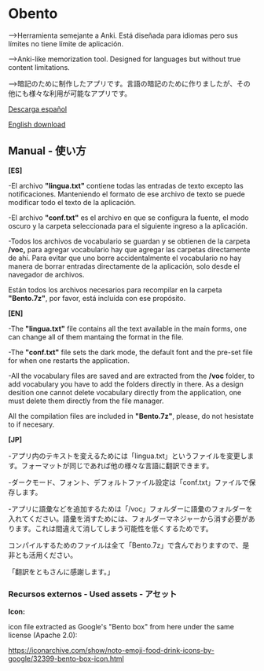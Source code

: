 # Obento
-->Herramienta semejante a Anki. Está diseñada para idiomas pero sus límites no tiene límite de aplicación.

-->Anki-like memorization tool. Designed for languages but without true content limitations. 

-->暗記のために制作したアプリです。言語の暗記のために作りましたが、その他にも様々な利用が可能なアプリです。

[Descarga español](https://github.com/Marroja/Obento/raw/main/%5BES%5DObento0_6_beta.zip)

[English download](https://github.com/Marroja/Obento/raw/main/%5BEN%5DObento0_6_1_beta.zip)

## Manual - 使い方

**[ES]**

-El archivo **"lingua.txt"** contiene todas las entradas de texto excepto las notificaciones. Manteniendo el formato de ese archivo de texto se puede modificar todo el texto de la aplicación.

-El archivo **"conf.txt"** es el archivo en que se configura la fuente, el modo oscuro y la carpeta seleccionada para el siguiente ingreso a la aplicación. 

-Todos los archivos de vocabulario se guardan y se obtienen de la carpeta **/voc,** para agregar vocabulario hay que agregar las carpetas directamente de ahí. Para evitar que uno borre accidentalmente el vocabulario no hay manera de borrar entradas directamente de la aplicación, solo desde el navegador de archivos. 

Están todos los archivos necesarios para recompilar en la carpeta **"Bento.7z"**, por favor, está incluída con ese propósito. 

**[EN]**

-The **"lingua.txt"** file contains all the text available in the main forms, one can change all of them mantaing the format in the file. 

-The **"conf.txt"** file sets the dark mode, the default font and the pre-set file for when one restarts the application.

-All the vocabulary files are saved and are extracted from the **/voc** folder, to add vocabulary you have to add the folders directly in there. As a design desition one cannot delete vocabulary directly from the application, one must delete them directly from the file manager. 

All the compilation files are included in **"Bento.7z"**, please, do not hesistate to if necesary. 

**[JP]**

-アプリ内のテキストを変えるためには「lingua.txt」というファイルを変更します。フォーマットが同じであれば他の様々な言語に翻訳できます。

-ダークモード、フォント、デフォルトファイル設定は「conf.txt」ファイルで保存します。

-アプリに語彙などを追加するためは「/voc」フォルダーに語彙のフォルダーを入れてください。語彙を消すためには、フォルダーマネジャーから消す必要があります。これは間違えて消してしまう可能性を低くするためです。

コンパイルするためのファイルは全て「Bento.7z」で含んでおりますので、是非とも活用ください。

「翻訳をともさんに感謝します。」

### Recursos externos - Used assets - アセット

**Icon:**

icon file extracted as Google's "Bento box" from here under the same license (Apache 2.0):

https://iconarchive.com/show/noto-emoji-food-drink-icons-by-google/32399-bento-box-icon.html


